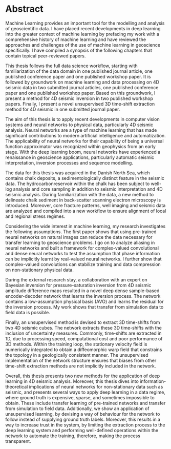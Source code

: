 Abstract
========

Machine Learning provides an important tool for the modelling and analysis of geoscientific data. I have placed recent developments in deep learning into the greater context of machine learning by prefacing my work with a comprehensive history of machine learning and have reviewed the approaches and challenges of the use of machine learning in geoscience specifically. I have compiled a synopsis of the following chapters that contain topical peer-reviewed papers.

This thesis follows the full data science workflow, starting with familiarization of the data domain in one published journal article, one published conference paper and one published workshop paper. It is followed by groundwork on machine learning and data processing on 4D seismic data in two submitted journal articles, one published conference paper and one published workshop paper. Based on this groundwork, I present a method for 4D seismic inversion in two published workshop papers. Finally, I present a novel unsupervised 3D time-shift extraction method for 4D seismic in one submitted journal paper.

The aim of this thesis is to apply recent developments in computer vision systems and neural networks to physical data, particularly 4D seismic analysis. Neural networks are a type of machine learning that has made significant contributions to modern artificial intelligence and automatization. The applicability of neural networks for their capability of being a universal function approximator was recognized within geophysics from an early stage. With the deep learning boom, neural networks have experienced a renaissance in geoscience applications, particularly automatic seismic interpretation, inversion processes and sequence modelling.

The data for this thesis was acquired in the Danish North Sea, which contains chalk deposits, a sedimentologically distinct feature in the seismic data. The hydrocarbonreservoir within the chalk has been subject to well-log analysis and core sampling in addition to seismic interpretation and 4D seismic analysis. During familiarization with the data, a new method to delineate chalk sediment in back-scatter scanning electron microscopy is introduced. Moreover, core fracture patterns, well imaging and seismic data are analyzed and compiled into a new workflow to ensure alignment of local and regional stress regimes.

Considering the wide interest in machine learning, my research investigates the following assumptions. The first paper shows that using pre-trained neural networks on natural images can reduce the data necessary for transfer learning to geoscience problems. I go on to analyze aliasing in neural networks and built a framework for complex-valued convolutional and dense neural networks to test the assumption that phase information can be implicitly learnt by real-valued neural networks. I further show that complex-valued convolutions can stabilize training and data compression on non-stationary physical data.

During the external research stay, a collaboration with an expert on Bayesian inversion for pressure-saturation inversion from 4D seismic amplitude difference maps resulted in a novel deep dense sample-based encoder-decoder network that learns the inversion process. The network contains a low-assumption physical basis (AVO) and learns the residual for the inversion process. My work shows that transfer from simulation data to field data is possible.

Finally, an unsupervised method is devised to extract 3D time-shifts from two 4D seismic cubes. The network extracts these 3D time-shifts with the inclusion of uncertainty measures. Commonly, time-shifts are extracted in 1D, due to processing speed, computational cost and poor performance of 3D methods. Within the training loop, the stationary velocity field is numerically integrated to obtain a diffeomorphic warp field that constrains the topology in a geologically consistent manner. The unsupervised implementation of the network structure ensures that biases from other time-shift extraction methods are not implicitly included in the network.

Overall, this thesis presents two new methods for the application of deep learning in 4D seismic analysis. Moreover, this thesis dives into information-theoretical implications of neural networks for non-stationary data such as seismic, and presents several ways to apply deep learning in a data regime, where ground truth is expensive, sparse, and sometimes impossible to obtain. These include transfer learning of pre-trained networks and transfer from simulation to field data. Additionally, we show an application of unsupervised learning, by devising a way of behaviour for the network to follow instead of supplying ground truth labels. Moreover, this results in a way to increase trust in the system, by limiting the extraction process to the deep learning system and performing well-defined operations within the network to automate the training, therefore, making the process transparent.